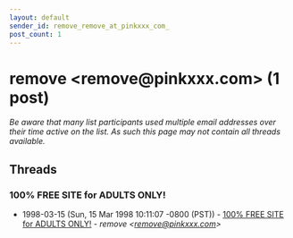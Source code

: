 ```yaml
---
layout: default
sender_id: remove_remove_at_pinkxxx_com_
post_count: 1
---
```


# remove <remove<span>@</span>pinkxxx.com> (1 post)

_Be aware that many list participants used multiple email addresses over their time active on the list. As such this page may not contain all threads available._

## Threads

### 100% FREE SITE for ADULTS ONLY!
+ 1998-03-15 (Sun, 15 Mar 1998 10:11:07 -0800 (PST)) - [100% FREE SITE for ADULTS ONLY!](/archive/1998/03/b73e67e2addbdea97c7a8658dd8299b805268287cee8d3c2e30fa691ac2c487c) - _remove \<remove@pinkxxx.com\>_

